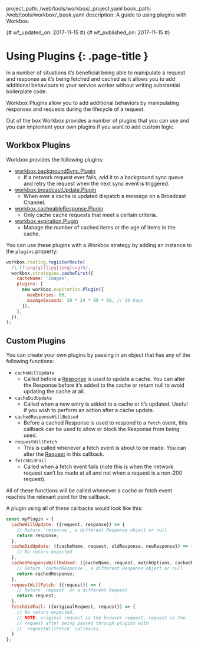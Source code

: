 project_path: /web/tools/workbox/_project.yaml
book_path: /web/tools/workbox/_book.yaml
description: A guide to using plugins with Workbox.

{# wf_updated_on: 2017-11-15 #}
{# wf_published_on: 2017-11-15 #}

# Using Plugins {: .page-title }

In a number of situations it’s beneficial being able to manipulate a request and response as it’s being fetched and cached as it allows you to add additional behaviours to your service worker without writing substantial boilerplate code.

Workbox Plugins allow you to add additional behaviors by manipulating responses and requests during the lifecycle of a request.

Out of the box Workbox provides a number of plugins that you can use and you can implement your own plugins if you want to add custom logic.

## Workbox Plugins

Workbox provides the following plugins:

* [workbox.backgroundSync.Plugin](../reference-docs/prerelease/workbox.backgroundSync.Plugin)
    * If a network request ever fails, add it to a background sync queue and retry the request when the next sync event is triggered.
* [workbox.broadcastUpdate.Plugin](../reference-docs/prerelease/workbox.broadcastUpdate.Plugin)
    * When ever a cache is updated dispatch a message on a Broadcast Channel.
* [workbox.cacheableResponse.Plugin](../reference-docs/prerelease/workbox.cacheableResponse.Plugin)
    * Only cache cache requests that meet a certain criteria.
* [workbox.expiration.Plugin](../reference-docs/prerelease/workbox.expiration.Plugin)
    * Manage the number of cached items or the age of items in the cache.

You can use these plugins with a Workbox strategy by adding an instance to the `plugins` property:

```javascript
workbox.routing.registerRoute(
  /\.(?:png|gif|jpg|jpeg|svg)$/,
  workbox.strategies.cacheFirst({
    cacheName: 'images',
    plugins: [
      new workbox.expiration.Plugin({
        maxEntries: 60,
        maxAgeSeconds: 30 * 24 * 60 * 60, // 30 Days
      }),
    ],
  }),
);
```

## Custom Plugins

You can create your own plugins by passing in an object that has any of the following functions:

* `cacheWillUpdate`
    * Called before a [Response](https://developer.mozilla.org/en-US/docs/Web/API/Response) is used to update a cache. You can alter the Response before it’s added to the cache or return null to avoid updating the cache at all.
* `cacheDidUpdate`
    * Called when a new entry is added to a cache or it’s updated. Useful if you wish to perform an action after a cache update.
* `cachedResponseWillBeUsed`
    * Before a cached Response is used to respond to a `fetch` event, this callback can be used to allow or block the Response from being used.
* `requestWillFetch`
    * This is called whenever a fetch event is about to be made. You can alter the [Request](https://developer.mozilla.org/en-US/docs/Web/API/Request) in this callback.
* `fetchDidFail`
    * Called when a fetch event fails (note this is when the network request can’t be made at all and not when a request is a non-200 request).

All of these functions will be called whenever a cache or fetch event reaches the relevant point for the callback.

A plugin using all of these callbacks would look like this:

```javascript
const myPlugin = {
  cacheWillUpdate: ({request, response}) => {
    // Return `response`, a different Response object or null
    return response;
  },
  cacheDidUpdate: ({cacheName, request, oldResponse, newResponse}) => {
    // No return expected
  },
  cachedResponseWillBeUsed: ({cacheName, request, matchOptions, cachedResponse}) => {
    // Return `cachedResponse`, a different Response object or null
    return cachedResponse;
  },
  requestWillFetch: ({request}) => {
    // Return `request` or a different Request
    return request;
  },
  fetchDidFail: ({originalRequest, request}) => {
    // No return expected.
    // NOTE: original request is the browser request, request is the
    // request after being passed through plugins with
    // `requestWillFetch` callbacks.
  }
};
```
